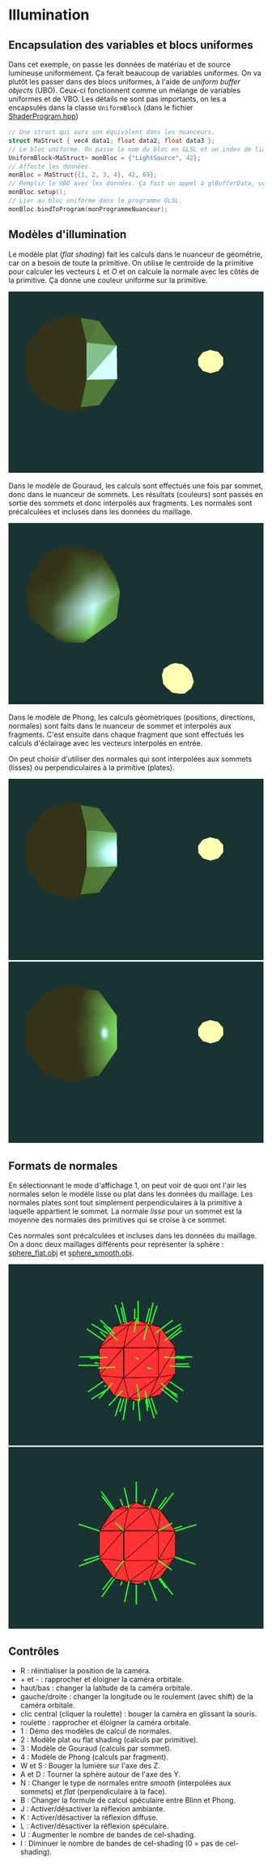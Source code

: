 # Illumination

## Encapsulation des variables et blocs uniformes

Dans cet exemple, on passe les données de matériau et de source lumineuse uniformément. Ça ferait beaucoup de variables uniformes. On va plutôt les passer dans des blocs uniformes, à l'aide de *uniform buffer objects* (UBO). Ceux-ci fonctionnent comme un mélange de variables uniformes et de VBO. Les détails ne sont pas importants, on les a encapsulés dans la classe `UniformBlock` (dans le fichier [ShaderProgram.hpp](../inf2705/ShaderProgram.hpp))

```c++
// Une struct qui aura son équivalent dans les nuanceurs.
struct MaStruct { vec4 data1; float data2; float data3 };
// Le bloc uniforme. On passe le nom du bloc en GLSL et un index de liaison qu'on choisit.
UniformBlock<MaStruct> monBloc = {"LightSource", 42};
// Affecte les données.
monBloc = MaStruct{{1, 2, 3, 4}, 42, 69};
// Remplir le UBO avec les données. Ça fait un appel à glBufferData, comme avec les VBO.
monBloc.setup();
// Lier au bloc uniforme dans le programme GLSL.
monBloc.bindToProgram(monProgrammeNuanceur);
```

## Modèles d'illumination

Le modèle plat (*flat shading*) fait les calculs dans le nuanceur de géométrie, car on a besoin de toute la primitive. On utilise le centroïde de la primitive pour calculer les vecteurs *L* et *O* et on calcule la normale avec les côtés de la primitive. Ça donne une couleur uniforme sur la primitive.

<img src="doc/flat.png"/>

 Dans le modèle de Gouraud, les calculs sont effectués une fois par sommet, donc dans le nuanceur de sommets. Les résultats (couleurs) sont passés en sortie des sommets et donc interpolés aux fragments. Les normales sont précalculées et incluses dans les données du maillage.

<img src="doc/gouraud.png"/>

Dans le modèle de Phong, les calculs géométriques (positions, directions, normales) sont faits dans le nuanceur de sommet et interpolés aux fragments. C'est ensuite dans chaque fragment que sont effectués les calculs d'éclairage avec les vecteurs interpolés en entrée.

On peut choisir d'utiliser des normales qui sont interpolées aux sommets (lisses) ou perpendiculaires à la primitive (plates).

<img src="doc/phong_flat.png"/>
<img src="doc/phong_smooth.png"/>

## Formats de normales

En sélectionnant le mode d'affichage 1, on peut voir de quoi ont l'air les normales selon le modèle lisse ou plat dans les données du maillage. Les normales plates sont tout simplement perpendiculaires à la primitive à laquelle appartient le sommet. La normale *lisse* pour un sommet est la moyenne des normales des primitives qui se croise à ce sommet.

Ces normales sont précalculées et incluses dans les données du maillage. On a donc deux maillages différents pour représenter la sphère : [sphere_flat.obj](sphere_flat.obj) et [sphere_smooth.obj](sphere_smooth.obj).

<img src="doc/normals_flat.png"/>
<img src="doc/normals_smooth.png"/>

## Contrôles

* R : réinitialiser la position de la caméra.
* \+ et - : rapprocher et éloigner la caméra orbitale.
* haut/bas : changer la latitude de la caméra orbitale.
* gauche/droite : changer la longitude ou le roulement (avec shift) de la caméra orbitale.
* clic central (cliquer la roulette) : bouger la caméra en glissant la souris.
* roulette : rapprocher et éloigner la caméra orbitale.
* 1 : Démo des modèles de calcul de normales.
* 2 : Modèle plat ou flat shading (calculs par primitive).
* 3 : Modèle de Gouraud (calculs par sommet).
* 4 : Modèle de Phong (calculs par fragment).
* W et S : Bouger la lumière sur l'axe des Z.
* A et D : Tourner la sphère autour de l'axe des Y.
* N : Changer le type de normales entre *smooth* (interpolées aux sommets) et *flat* (perpendiculaire à la face).
* B : Changer la formule de calcul spéculaire entre Blinn et Phong.
* J : Activer/désactiver la réflexion ambiante.
* K : Activer/désactiver la réflexion diffuse.
* L : Activer/désactiver la réflexion spéculaire.
* U : Augmenter le nombre de bandes de cel-shading.
* I : Diminuer le nombre de bandes de cel-shading (0 = pas de cel-shading).
